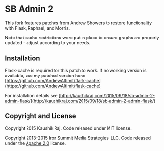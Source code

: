 # SB Admin 2
This fork features patches from Andrew Showers to restore functionality with Flask, Raphael, and Morris. 

Note that cache restrictions were put in place to ensure graphs are properly updated - adjust according to your needs.

## Installation
Flask-cache is required for this patch to work. If no working version is available, use my patched version here: [https://github.com/AndrewAltimit/flask-cache](https://github.com/AndrewAltimit/flask-cache)

For installation details see [http://kaushikraj.com/2015/09/18/sb-admin-2-admin-flask/](http://kaushikraj.com/2015/09/18/sb-admin-2-admin-flask/)

## Copyright and License
Copyright 2015 Kaushik Raj. Code released under MIT license.

Copyright 2013-2015 Iron Summit Media Strategies, LLC. Code released under the [Apache 2.0](https://github.com/IronSummitMedia/startbootstrap-sb-admin-2/blob/gh-pages/LICENSE) license.
